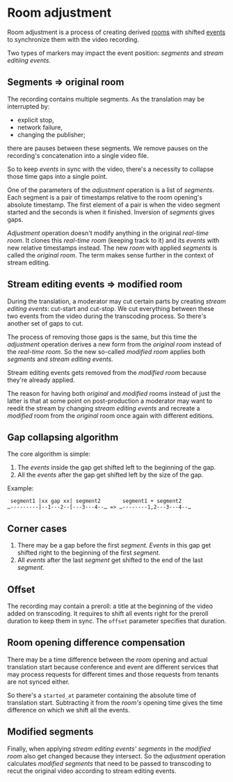 # Room adjustment

Room adjustment is a process of creating derived [rooms](../api/room.md#room) with shifted
[events](../api/event.md#event) to synchronize them with the video recording.

Two types of markers may impact the event position: _segments_ and _stream editiing
events_.

## Segments => original room

The recording contains multiple segments. As the translation may be interrupted by:
- explicit stop,
- network failure,
- changing the publisher;

there are pauses between these segments.
We remove pauses on the recording's concatenation into a single video file.

So to keep _events_ in sync with the video, there's a necessity to collapse those time gaps into a single
point.

One of the parameters of the _adjustment_ operation is a list of _segments_. Each segment is a pair
of timestamps relative to the room opening's absolute timestamp. The first element of a pair
is when the video segment started and the seconds is when it finished. Inversion of _segments_
gives gaps.

_Adjustment_ operation doesn't modify anything in the original _real-time room_. It clones
this _real-time room_ (keeping track to it) and its _events_ with new relative timestamps instead.
The new _room_ with applied _segments_ is called the _original room_. The term makes sense
further in the context of stream editing.

## Stream editing events => modified room

During the translation, a moderator may cut certain parts by creating _stream editing events_:
cut-start and cut-stop. We cut everything between these two events from the video during
the transcoding process. So there's another set of gaps to cut.

The process of removing those gaps is the same, but this time the _adjustment_ operation derives
a new form from the _original room_ instead of the _real-time room_. So the new so-called
_modified room_ applies both _segments_ and _stream editing events_.

Stream editing events gets removed from the _modified room_ because they're already applied.

The reason for having both _original_ and _modified_ rooms instead of just the latter is that
at some point on post-production a moderator may want to reedit the stream by changing _stream 
editing events_ and recreate a _modified_ room from the _original_ room once again with different
editions.

## Gap collapsing algorithm

The core algorithm is simple:

1. The _events_ inside the gap get shifted left to the beginning of the gap.
2. All the _events_ after the gap get shifted left by the size of the gap.

Example:

```
 segment1 |xx gap xx| segment2       segment1 + segment2
…---------]--1---2--[---3---4--… => …--------1,2---3---4--…
```

## Corner cases

1. There may be a gap before the first _segment_. _Events_ in this gap get shifted right to the
beginning of the first _segment_.
2. All _events_ after the last _segment_ get shifted to the end of the last _segment_.

## Offset

The recording may contain a preroll: a title at the beginning of the video added on transcoding.
It requires to shift all events right for the preroll duration to keep them in sync.
The `offset` parameter specifies that duration.

## Room opening difference compensation

There may be a time difference between the _room_ opening and actual translation start because
conference and event are different services that may process requests for different times
and those requests from tenants are not synced either.

So there's a `started_at` parameter containing the absolute time of translation start.
Subtracting it from the _room's_ opening time gives the time difference on which we shift all the events.

## Modified segments

Finally, when applying _stream editing events'_ _segments_ in the _modified room_ also get changed
because they intersect. So the _adjustment_ operation calculates _modified segments_ that need
to be passed to transcoding to recut the original video according to stream editing events.
